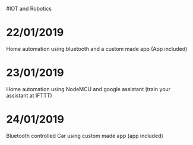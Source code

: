 #IOT and Robotics

# 22/01/2019
Home automation using bluetooth and a custom made app (App included)

# 23/01/2019
Home automation using NodeMCU and google assistant (train your assistant at IFTTT)

# 24/01/2019
Bluetooth controlled Car using custom made app (app included)
